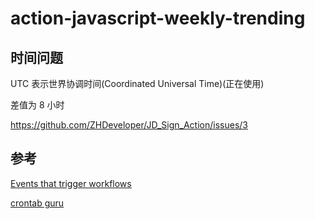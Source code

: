 # action-javascript-weekly-trending

## 时间问题

UTC 表示世界协调时间(Coordinated Universal Time)(正在使用)

差值为 8 小时

https://github.com/ZHDeveloper/JD_Sign_Action/issues/3

## 参考

[Events that trigger workflows](https://docs.github.com/en/free-pro-team@latest/actions/reference/events-that-trigger-workflows#scheduled-events-schedule)

[crontab guru](https://crontab.guru/examples.html)
